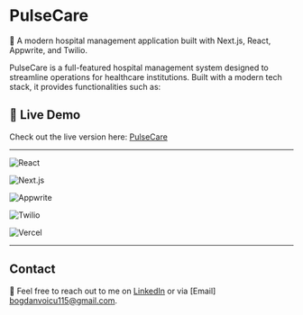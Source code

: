 # PulseCare 
🏥 A modern hospital management application built with Next.js, React, Appwrite, and Twilio.

PulseCare is a full-featured hospital management system designed to streamline operations for healthcare institutions. Built with a modern tech stack, it provides functionalities such as:

## 🚀 Live Demo  
Check out the live version here: [PulseCare](pulse-care-3wktepua9-zvoicu000s-projects.vercel.app)

---

![React](https://img.shields.io/badge/React-20232A?style=for-the-badge&logo=react&logoColor=61DAFB) 

![Next.js](https://img.shields.io/badge/Next.js-000000?style=for-the-badge&logo=nextdotjs&logoColor=white)  

![Appwrite](https://img.shields.io/badge/Appwrite-F02E65?style=for-the-badge&logo=appwrite&logoColor=white)  

![Twilio](https://img.shields.io/badge/Twilio-F22F46?style=for-the-badge&logo=twilio&logoColor=white)  

![Vercel](https://img.shields.io/badge/Vercel-000000?style=for-the-badge&logo=vercel&logoColor=white)

---

## Contact
📧 Feel free to reach out to me on [LinkedIn](https://www.linkedin.com/in/bogdan-andrei-voicu/) or via [Email] bogdanvoicu115@gmail.com.


